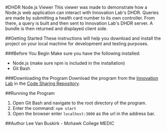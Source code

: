 #DHDR Node.js Viewer
This viewer was made to demonstrate how a Node.js web application can interact with Innovation Lab's DHDR. Queries are made by submitting a health card number to its own controller. From there, a query is built and then sent to Innovation Lab's DHDR server. A bundle is then returned and displayed client side.

##Getting Started
These instructions will help you download and install the project on your local machine for development and testing purposes.

###Before You Begin
Make sure you have the following installed:

- Node.js (make sure npm is included in the installation)
- Git Bash

###Downloading the Program
Download the program from the [Innovation Lab](https://innovation-lab.ca/) in the [Code Sharing Repository](https://innovation-lab.ca/repository).

##Running the Program
1. Open Git Bash and navigate to the root directory of the program. 
2. Enter the command:
```npm start```
3. Open the browser enter ```localhost:3000``` as the url in the address bar.

##Author
Lee Van Buskirk - Mohawk College MEDIC